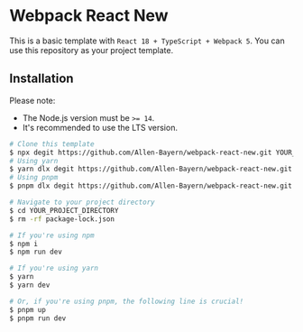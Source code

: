 # Webpack React New

This is a basic template with `React 18 + TypeScript + Webpack 5`. You can use this repository as your project template.

## Installation

Please note:

* The Node.js version must be `>= 14`.
* It's recommended to use the LTS version.

```sh
# Clone this template
$ npx degit https://github.com/Allen-Bayern/webpack-react-new.git YOUR_PROJECT_DIRECTORY
# Using yarn
$ yarn dlx degit https://github.com/Allen-Bayern/webpack-react-new.git YOUR_PROJECT_DIRECTORY
# Using pnpm
$ pnpm dlx degit https://github.com/Allen-Bayern/webpack-react-new.git YOUR_PROJECT_DIRECTORY

# Navigate to your project directory
$ cd YOUR_PROJECT_DIRECTORY
$ rm -rf package-lock.json

# If you're using npm
$ npm i
$ npm run dev

# If you're using yarn
$ yarn
$ yarn dev

# Or, if you're using pnpm, the following line is crucial!
$ pnpm up
$ pnpm run dev
```
